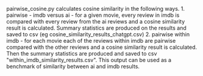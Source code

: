 pairwise_cosine.py calculates cosine similarity in the following ways.
    1. pairwise - imdb versus ai - for a given movie, every review in imdb is compared with every review from the ai reviews and a cosine similarity result is calculated. Summary statistics are produced on the results and saved to csv (eg cosine_similarity_results_chatgpt.csv)
    2. pairwise within imdb - for each movie each of the reviews within imdb are pairwise compared with the other reviews and a cosine similarity result is calculated. Then the summary statistics are produced and saved to csv "within_imdb_similarity_results.csv". This output can be used as a benchmark of similarity between ai and imdb results.
    